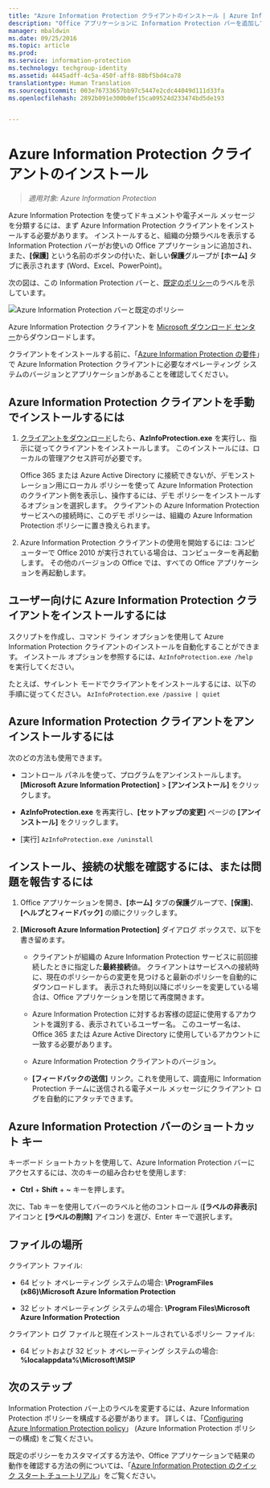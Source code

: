 ```yaml
---
title: "Azure Information Protection クライアントのインストール | Azure Information Protection"
description: "Office アプリケーションに Information Protection バーを追加して、ドキュメントや電子メールに分類ラベルを選択できるようにするクライアントのインストール手順です。"
manager: mbaldwin
ms.date: 09/25/2016
ms.topic: article
ms.prod: 
ms.service: information-protection
ms.technology: techgroup-identity
ms.assetid: 4445adff-4c5a-450f-aff8-88bf5bd4ca78
translationtype: Human Translation
ms.sourcegitcommit: 003e76733657bb97c5447e2cdc44049d111d33fa
ms.openlocfilehash: 2892b091e300b0ef15ca09524d233474bd5de193


---
```


# Azure Information Protection クライアントのインストール

>*適用対象: Azure Information Protection*

Azure Information Protection を使ってドキュメントや電子メール メッセージを分類するには、まず Azure Information Protection クライアントをインストールする必要があります。 インストールすると、組織の分類ラベルを表示する Information Protection バーがお使いの Office アプリケーションに追加され、また、**[保護]** という名前のボタンの付いた、新しい**保護**グループが **[ホーム]** タブに表示されます (Word、Excel、PowerPoint)。

次の図は、この Information Protection バーと、[既定のポリシー](../deploy-use/configure-policy-default.md)のラベルを示しています。

![Azure Information Protection バーと既定のポリシー](../media/info-protect-bar-default.png)

Azure Information Protection クライアントを [Microsoft ダウンロード センター](https://www.microsoft.com/en-us/download/details.aspx?id=53018)からダウンロードします。

クライアントをインストールする前に、「[Azure Information Protection の要件](../get-started/requirements-azure-rms.md)」で Azure Information Protection クライアントに必要なオペレーティング システムのバージョンとアプリケーションがあることを確認してください。


## Azure Information Protection クライアントを手動でインストールするには

1. [クライアントをダウンロード](https://www.microsoft.com/en-us/download/details.aspx?id=53018)したら、**AzInfoProtection.exe** を実行し、指示に従ってクライアントをインストールします。 このインストールには、ローカルの管理アクセス許可が必要です。

    Office 365 または Azure Active Directory に接続できないが、デモンストレーション用にローカル ポリシーを使って Azure Information Protection のクライアント側を表示し、操作するには、デモ ポリシーをインストールするオプションを選択します。 クライアントの Azure Information Protection サービスへの接続時に、このデモ ポリシーは、組織の Azure Information Protection ポリシーに置き換えられます。 

2. Azure Information Protection クライアントの使用を開始するには: コンピューターで Office 2010 が実行されている場合は、コンピューターを再起動します。 その他のバージョンの Office では、すべての Office アプリケーションを再起動します。

## ユーザー向けに Azure Information Protection クライアントをインストールするには

スクリプトを作成し、コマンド ライン オプションを使用して Azure Information Protection クライアントのインストールを自動化することができます。 インストール オプションを参照するには、`AzInfoProtection.exe /help` を実行してください。

たとえば、サイレント モードでクライアントをインストールするには、以下の手順に従ってください。 `AzInfoProtection.exe /passive | quiet`

## Azure Information Protection クライアントをアンインストールするには

次のどの方法も使用できます。

- コントロール パネルを使って、プログラムをアンインストールします。**[Microsoft Azure Information Protection]**  >  **[アンインストール]** をクリックします。

- **AzInfoProtection.exe** を再実行し、**[セットアップの変更]** ページの **[アンインストール]** をクリックします。 

- [実行] `AzInfoProtection.exe /uninstall`


## インストール、接続の状態を確認するには、または問題を報告するには

1. Office アプリケーションを開き、**[ホーム]** タブの**保護**グループで、**[保護]**、**[ヘルプとフィードバック]** の順にクリックします。

2. **[Microsoft Azure Information Protection]** ダイアログ ボックスで、以下を書き留めます。

    - クライアントが組織の Azure Information Protection サービスに前回接続したときに指定した**最終接続**値。 クライアントはサービスへの接続時に、現在のポリシーからの変更を見つけると最新のポリシーを自動的にダウンロードします。 表示された時刻以降にポリシーを変更している場合は、Office アプリケーションを閉じて再度開きます。

    - Azure Information Protection に対するお客様の認証に使用するアカウントを識別する、表示されているユーザー名。 このユーザー名は、Office 365 または Azure Active Directory に使用しているアカウントに一致する必要があります。

    - Azure Information Protection クライアントのバージョン。

    - **[フィードバックの送信]** リンク。これを使用して、調査用に Information Protection チームに送信される電子メール メッセージにクライアント ログを自動的にアタッチできます。

## Azure Information Protection バーのショートカット キー

キーボード ショートカットを使用して、Azure Information Protection バーにアクセスするには、次のキーの組み合わせを使用します:

- **Ctrl** + **Shift** + **~** キーを押します。 

次に、Tab キーを使用してバーのラベルと他のコントロール (**[ラベルの非表示]** アイコンと **[ラベルの削除]** アイコン) を選び、Enter キーで選択します。


## ファイルの場所

クライアント ファイル:   

- 64 ビット オペレーティング システムの場合: **\ProgramFiles (x86)\Microsoft Azure Information Protection**

- 32 ビット オペレーティング システムの場合: **\Program Files\Microsoft Azure Information Protection**

クライアント ログ ファイルと現在インストールされているポリシー ファイル:

- 64 ビットおよび 32 ビット オペレーティング システムの場合: **%localappdata%\Microsoft\MSIP**


## 次のステップ

Information Protection バー上のラベルを変更するには、Azure Information Protection ポリシーを構成する必要があります。 詳しくは、「[Configuring Azure Information Protection policy](../deploy-use/configure-policy.md)」 (Azure Information Protection ポリシーの構成) をご覧ください。

既定のポリシーをカスタマイズする方法や、Office アプリケーションで結果の動作を確認する方法の例については、「[Azure Information Protection のクイック スタート チュートリアル](../get-started/infoprotect-quick-start-tutorial.md)」をご覧ください。 



<!--HONumber=Sep16_HO4-->


